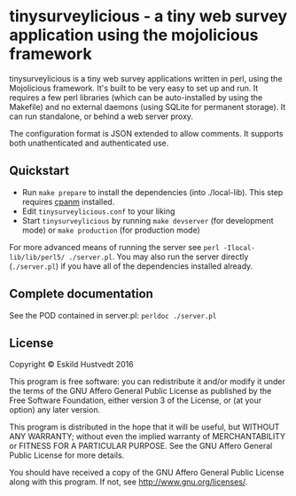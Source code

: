 # tinysurveylicious - a tiny web survey application using the mojolicious framework

tinysurveylicious is a tiny web survey applications written in perl, using the
Mojolicious framework. It's built to be very easy to set up and run. It
requires a few perl libraries (which can be auto-installed by using the
Makefile) and no external daemons (using SQLite for permanent storage). It can
run standalone, or behind a web server proxy.

The configuration format is JSON extended to allow comments. It supports both
unathenticated and authenticated use.

## Quickstart

- Run `make prepare` to install the dependencies (into ./local-lib). This step
  requires [cpanm](https://github.com/miyagawa/cpanminus) installed.
- Edit `tinysurveylicious.conf` to your liking
- Start `tinysurveylicious` by running `make devserver` (for development mode)
  or `make production` (for production mode)

For more advanced means of running the server see `perl -Ilocal-lib/lib/perl5/
./server.pl`. You may also run the server directly (`./server.pl`) if you have
all of the dependencies installed already.

## Complete documentation

See the POD contained in server.pl: `perldoc ./server.pl`

## License
Copyright &copy; Eskild Hustvedt 2016

This program is free software: you can redistribute it and/or modify
it under the terms of the GNU Affero General Public License as
published by the Free Software Foundation, either version 3 of the
License, or (at your option) any later version.

This program is distributed in the hope that it will be useful,
but WITHOUT ANY WARRANTY; without even the implied warranty of
MERCHANTABILITY or FITNESS FOR A PARTICULAR PURPOSE.  See the
GNU Affero General Public License for more details.

You should have received a copy of the GNU Affero General Public License
along with this program.  If not, see <http://www.gnu.org/licenses/>.
